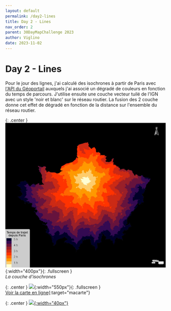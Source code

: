 ```yaml
---
layout: default
permalink: /day2-lines
title: Day 2 - Lines
nav_order: 2
parent: 30DayMapChallenge 2023
author: Viglino
date: 2023-11-02
---
```

# Day 2 - Lines

Pour le jour des lignes, j'ai calculé des isochrones à partir de Paris avec [l'API du Géoportail](https://viglino.github.io/ol-ext/examples/routing/map.control.isochrone.html) auxquels j'ai associé un dégradé de couleurs en fonction du temps de parcours. J'utilise ensuite une couche vecteur tuilé de l'IGN avec un style 'noir et blanc' sur le réseau routier. La fusion des 2 couche donne cet effet de dégradé en fonction de la distance sur l'ensemble du réseau routier.

{: .center }
![alt text](day2.2.jpg){:width="400px"}{: .fullscreen }    
*La couche d'isochrones*

{: .center }
![](https://pbs.twimg.com/media/F94Mk77WoAAMxn7?format=jpg&name=medium){:width="550px"}{: .fullscreen }    
[Voir la carte en ligne](https://macarte.ign.fr/carte/oA7ssf/Distance-Paris){:target="macarte"}

{: .center }
[![](https://upload.wikimedia.org/wikipedia/commons/5/5a/X_icon_2.svg){:width="40px"}](https://twitter.com/jmviglino/status/1719972609809367513)
